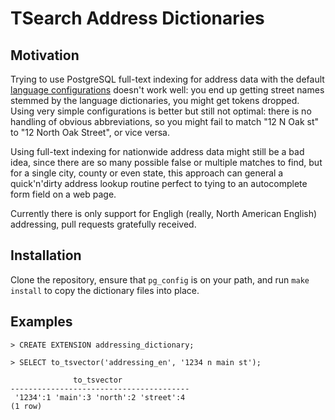 # TSearch Address Dictionaries

## Motivation

Trying to use PostgreSQL full-text indexing for address data with the default [language configurations](http://www.postgresql.org/docs/9.3/static/textsearch-dictionaries.html)  doesn't work well: you end up getting street names stemmed by the language dictionaries, you might get tokens dropped. Using very simple configurations is better but still not optimal: there is no handling of obvious abbreviations, so you might fail to match "12 N Oak st" to "12 North Oak Street", or vice versa.

Using full-text indexing for nationwide address data might still be a bad idea, since there are so many possible false or multiple matches to find, but for a single city, county or even state, this approach can general a quick'n'dirty address lookup routine perfect to tying to an autocomplete form field on a web page.

Currently there is only support for Engligh (really, North American English) addressing, pull requests gratefully received.

## Installation

Clone the repository, ensure that `pg_config` is on your path, and run `make install` to copy the dictionary files into place.

## Examples

    > CREATE EXTENSION addressing_dictionary;

    > SELECT to_tsvector('addressing_en', '1234 n main st');

                  to_tsvector               
    ----------------------------------------
     '1234':1 'main':3 'north':2 'street':4
    (1 row)



